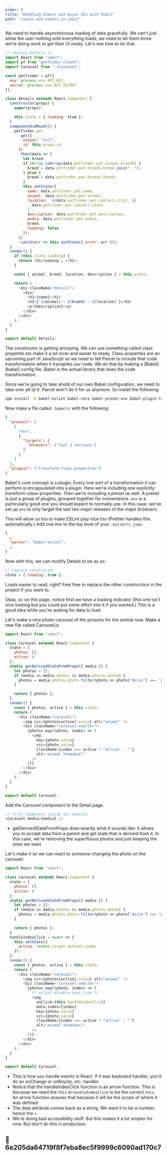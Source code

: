 ```yaml
---
order: 8
title: "Handling Events and Async UIs with React"
path: "/async-and-events-in-react"
---
```


We need to handle asynchronous loading of data gracefully. We can't just show the user nothing until everything loads; we need to let them know we're doing work to get their UI ready. Let's see how to do that.

```javascript
// replace Details.js
import React from "react";
import pf from "petfinder-client";
import Carousel from "./Carousel";

const petfinder = pf({
  key: process.env.API_KEY,
  secret: process.env.API_SECRET
});

class Details extends React.Component {
  constructor(props) {
    super(props);

    this.state = { loading: true };
  }
  componentDidMount() {
    petfinder.pet
      .get({
        output: "full",
        id: this.props.id
      })
      .then(data => {
        let breed;
        if (Array.isArray(data.petfinder.pet.breeds.breed)) {
          breed = data.petfinder.pet.breeds.breed.join(", ");
        } else {
          breed = data.petfinder.pet.breeds.breed;
        }
        this.setState({
          name: data.petfinder.pet.name,
          animal: data.petfinder.pet.animal,
          location: `${data.petfinder.pet.contact.city}, ${
            data.petfinder.pet.contact.state
          }`,
          description: data.petfinder.pet.description,
          media: data.petfinder.pet.media,
          breed,
          loading: false
        });
      })
      .catch(err => this.setState({ error: err }));
  }
  render() {
    if (this.state.loading) {
      return <h1>loading … </h1>;
    }

    const { animal, breed, location, description } = this.state;

    return (
      <div className="details">
        <div>
          <h1>{name}</h1>
          <h2>{`${animal} — ${breed} — ${location}`}</h2>
          <p>{description}</p>
        </div>
      </div>
    );
  }
}

export default Details;
```

The constructor is getting annoying. We can use something called class propertie sto make it a lot nicer and easier to ready. Class properties are an upcoming part of JavaScript so we need to tell Parcel to include that code transformation when it transpiles our code. We do that by making a [Babel][babel] config file. Babel is the actual library that does the code transformation.

Since we're going to take ahold of our own Babel configuration, we need to take over _all of it_. Parcel won't do it for us anymore. So install the following:

```bash
npm install -D babel-eslint babel-core babel-preset-env babel-plugin-transform-class-properties
```

Now make a file called `.babelrc` with the following:

```json
{
  "presets": [
    [
      "env",
      {
        "targets": {
          "browsers": ["last 2 versions"]
        }
      }
    ]
  ],
  "plugins": ["transform-class-properties"]
}
```

Babel's core concept is a plugin. Every one sort of a transformation it can perform is encapsulated into a plugin. Here we're including one explicitly: transform-class-properties. Then we're including a _preset_ as well. A preset is just a group of plugins, grouped together for convenience. `env` is a particularly good one you should expect to normally use. In this case, we've set up `env` to only target the last two major releases of the major browsers.

This will allow us too to make ESLint play nice too (Prettier handles this automatically.) Add one line to the top level of your `.eslintrc.json`:

```json
{
  …
  "parser": "babel-eslint",
  …
}
```

Now with this, we can modify Details to be as so:

```javascript
// replace constructor
state = { loading: true };
```

Loads easier to read, right? Feel free to replace the other constructors in the project if you want to.

Okay, so on this page, notice first we have a loading indicator (this one isn't nice looking but you could put some effort into it if you wanted.) This is a good idea while you're waiting for data to load.

Let's make a nice photo carousel of the pictures for the animal now. Make a new file called Carousel.js

```javascript
import React from "react";

class Carousel extends React.Component {
  state = {
    photos: [],
    active: 0
  };
  static getDerivedStateFromProps({ media }) {
    let photos = [];
    if (media && media.photos && media.photos.photo) {
      photos = media.photos.photo.filter(photo => photo["@size"] === "pn");
    }

    return { photos };
  }
  render() {
    const { photos, active } = this.state;
    return (
      <div className="carousel">
        <img src={photos[active].value} alt="animal" />
        <div className="carousel-smaller">
          {photos.map((photo, index) => (
            <img
              key={photo.value}
              src={photo.value}
              className={index === active ? "active" : ""}
              alt="animal thumnbail"
            />
          ))}
        </div>
      </div>
    );
  }
}

export default Carousel;
```

Add the Carousel component to the Detail page.

```javascript
// first component inside div.details
<Carousel media={media} />
```

* getDerivedStateFromProps does exactly what it sounds like: it allows you to accept data from a parent and get state that is derived from it. In this case, we're removing the superfluous photos and just keeping the ones we want.

Let's make it so we can react to someone changing the photo on the carousel.

```javascript
import React from "react";

class Carousel extends React.Component {
  state = {
    photos: [],
    active: 0
  };
  static getDerivedStateFromProps({ media }) {
    let photos = [];
    if (media && media.photos && media.photos.photo) {
      photos = media.photos.photo.filter(photo => photo["@size"] === "pn");
    }

    return { photos };
  }
  handleIndexClick = event => {
    this.setState({
      active: +event.target.dataset.index
    });
  };
  render() {
    const { photos, active } = this.state;
    return (
      <div className="carousel">
        <img src={photos[active].value} alt="animal" />
        <div className="carousel-smaller">
          {photos.map((photo, index) => (
            /* eslint-disable-next-line */
            <img
              onClick={this.handleIndexClick}
              data-index={index}
              key={photo.value}
              src={photo.value}
              className={index === active ? "active" : ""}
              alt="animal thumnbail"
            />
          ))}
        </div>
      </div>
    );
  }
}

export default Carousel;
```

* This is how you handle events in React. If it was keyboard handler, you'd do an onChange or onKeyUp, etc. handler.
* Notice that the handleIndexClick function is an arrow function. This is because we need the `this` in `handleIndexClick` to be the correct `this`. An arrow function assures that because it will be the scope of where it was defined.
* The data attribute comes back as a string. We want it to be a number, hence the `+`.
* We're doing bad accessibility stuff. But this makes it a lot simpler for now. But don't do this in production.

## 🌳 6e205da64719f8f7eba8ec5f9999c6090ad170c7
